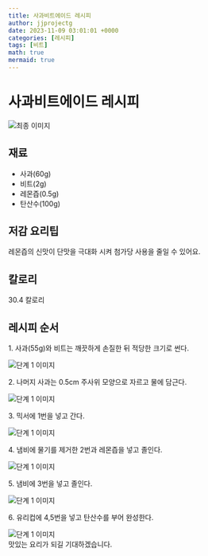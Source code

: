 ```yaml
---
title: 사과비트에이드 레시피
author: jjprojectg
date: 2023-11-09 03:01:01 +0000
categories: [레시피]
tags: [비트]
math: true
mermaid: true
---
```

<meta name="og:type" content="website" />
<meta charset="UTF-8">
<div class="header">
<h1>사과비트에이드 레시피</h1>
</div>

<div class="container my-4">
<div class="row">
<div class="col-12 col-md-6">
<div class="recipe-image">
<img src="http://www.foodsafetykorea.go.kr/uploadimg/cook/10_01126_2.png" class="step-image" alt="최종 이미지">
</div>
</div>
<div class="col-12 col-md-6">
<div class="ingredients">
<h2>재료</h2>
<ul class='card'>
<li> 사과(60g) </li>
<li>  비트(2g) </li>
<li>  레몬즙(0.5g) </li>
<li> 탄산수(100g) </li>

</ul>
</div>
</div>
<div class="col-12 col-md-6">
<div class="ingredients">
<h2>저감 요리팁</h2>
<div class='card'> 
<p >
레몬즙의 신맛이 단맛을 극대화 시켜 첨가당 사용을 줄일 수 있어요.
</p>
</div>
</div>
<div class="ingredients">
<h2>칼로리</h2>
<div class='card'> 
<p>
30.4 칼로리
</p>
</div>
</div>
</div>
</div>

<h2 class="my-4">레시피 순서</h2>
<div class="card recipe-card">
<div class="card-body recipe-stesp">
<p class="card-text step-description">1. 사과(55g)와 비트는 깨끗하게 손질한 뒤 적당한 크기로 썬다.</p>
<img src="http://www.foodsafetykorea.go.kr/uploadimg/cook/20_01126_1.JPG" alt="단계 1 이미지" class="step-image">
</div>
</div>

<div class="card recipe-card">
<div class="card-body recipe-stesp">
<p class="card-text step-description">2. 나머지 사과는 0.5cm 주사위 모양으로 자르고 물에 담근다.</p>
<img src="http://www.foodsafetykorea.go.kr/uploadimg/cook/20_01126_2.JPG" alt="단계 1 이미지" class="step-image">
</div>
</div>

<div class="card recipe-card">
<div class="card-body recipe-stesp">
<p class="card-text step-description">3. 믹서에 1번을 넣고 간다.</p>
<img src="http://www.foodsafetykorea.go.kr/uploadimg/cook/20_01126_3.JPG" alt="단계 1 이미지" class="step-image">
</div>
</div>

<div class="card recipe-card">
<div class="card-body recipe-stesp">
<p class="card-text step-description">4. 냄비에 물기를 제거한 2번과 레몬즙을 넣고 졸인다.</p>
<img src="http://www.foodsafetykorea.go.kr/uploadimg/cook/20_01126_4.JPG" alt="단계 1 이미지" class="step-image">
</div>
</div>

<div class="card recipe-card">
<div class="card-body recipe-stesp">
<p class="card-text step-description">5. 냄비에 3번을 넣고 졸인다.</p>
<img src="http://www.foodsafetykorea.go.kr/uploadimg/cook/20_01126_5.JPG" alt="단계 1 이미지" class="step-image">
</div>
</div>

<div class="card recipe-card">
<div class="card-body recipe-stesp">
<p class="card-text step-description">6. 유리컵에 4,5번을 넣고 탄산수를 부어 완성한다.</p>
<img src="http://www.foodsafetykorea.go.kr/uploadimg/cook/20_01126_6.JPG" alt="단계 1 이미지" class="step-image">
</div>
</div>


</div>
맛있는 요리가 되길 기대하겠습니다.
